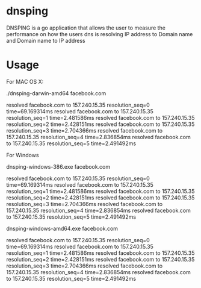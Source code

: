 # dnsping

DNSPING is a go application that allows the user to measure the performance on how the users dns is resolving IP address to Domain name and Domain name to IP address

# Usage

For MAC OS X:

./dnsping-darwin-amd64 facebook.com

resolved facebook.com to 157.240.15.35 resolution_seq=0 time=69.169314ms
resolved facebook.com to 157.240.15.35 resolution_seq=1 time=2.481586ms
resolved facebook.com to 157.240.15.35 resolution_seq=2 time=2.428151ms
resolved facebook.com to 157.240.15.35 resolution_seq=3 time=2.704366ms
resolved facebook.com to 157.240.15.35 resolution_seq=4 time=2.836854ms
resolved facebook.com to 157.240.15.35 resolution_seq=5 time=2.491492ms


For Windows

dnsping-windows-386.exe facebook.com

resolved facebook.com to 157.240.15.35 resolution_seq=0 time=69.169314ms
resolved facebook.com to 157.240.15.35 resolution_seq=1 time=2.481586ms
resolved facebook.com to 157.240.15.35 resolution_seq=2 time=2.428151ms
resolved facebook.com to 157.240.15.35 resolution_seq=3 time=2.704366ms
resolved facebook.com to 157.240.15.35 resolution_seq=4 time=2.836854ms
resolved facebook.com to 157.240.15.35 resolution_seq=5 time=2.491492ms


dnsping-windows-amd64.exe facebook.com

resolved facebook.com to 157.240.15.35 resolution_seq=0 time=69.169314ms
resolved facebook.com to 157.240.15.35 resolution_seq=1 time=2.481586ms
resolved facebook.com to 157.240.15.35 resolution_seq=2 time=2.428151ms
resolved facebook.com to 157.240.15.35 resolution_seq=3 time=2.704366ms
resolved facebook.com to 157.240.15.35 resolution_seq=4 time=2.836854ms
resolved facebook.com to 157.240.15.35 resolution_seq=5 time=2.491492ms
